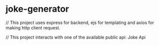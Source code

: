 # joke-generator

// This project uses express for backend, ejs for templating and axios for making http client request.

// This project interacts with one of the available public api: Joke Api
